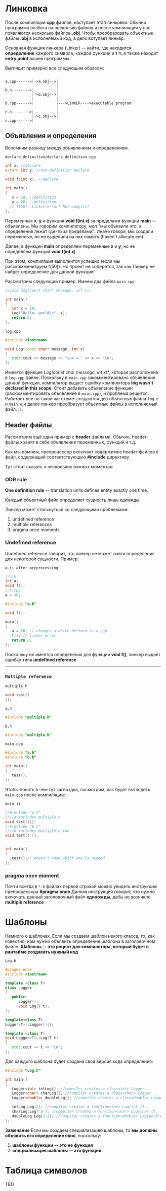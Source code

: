 # Линковка

После компиляции **cpp** файлов, наступает этап линковки. Обычно программа разбита на несколько файлов и после компиляции у нас появляются несколько файлов **.obj**. Чтобы преобразовать объектные файлы **.obj** в исполняемый код, в дело вступает линкер.

Основная функция линкера (Linker) -- найти, где находится **определение** каждого символа, каждой функции и т.п.,а также находит **entry point** вашей программы.

Выглядит примерно все следующим образом:

```

a.cpp------>|->a.obj-->|
                       |
b.h-------->|          |
            |->b.obj-->|
            |          |
b.cpp------>|          |--->LINKER---->executable program
                       | 
c.h-------->|          |
            |->c.obj-->|
c.cpp------>|
```

## Объявления и определения

Вспомним разницу между объявлением и определением.

`declare_definition/declare_definition.cpp`

```cpp
int x; //declare
extern int y; //non-definition declare

void f(int x); //declare

int main()
{
   x = 10; //definition
   y = 20; //definition
  // f(50); Linker error! Not compile!
};
```

Переменные **x**, **y** и функция **void f(int x)** за пределами функции **main** -- объявлены. Мы говорим компилятору, мол "мы объявили это, а определения лежат где-то за пределами". Иначе говоря, мы создали переменные, но не выделили на них память (haven't allocate em).

Далее, в функции **main** определяем переменные **x** и **у**, но не определяем функция **void f(int x)**. 

При этом, компиляция выполнится успешно (если мы расскомменитруем f(50)). Но проект не соберется, так как Линкер не найдет определение для данной функции!

Рассмотрим следующий пример. Имеем два файла 
`main.cpp`
```cpp
//void Log(const char* message, int x);

int main()
{
   int x = 10;
   Log("Hello, world\n", x);
   return 0;
};
```

`log.cpp`
```cpp
#include <iostream>

void Log(const char* message, int x)
{
   std::cout << message << "\nx = " << x << '\n';
};
```

Имеется функция **Log(const char* message, int x)**, которая расположена в `log.cpp` файле. Поскольку в `main.cpp` закомментировано объявление данной функции, 
компилятор выдаст ошибку компилятора **log wasn't declared in this scope**. Стоит добавить объявление функции (раскомментировать объявление в `main.cpp`), и проблема решится. Работает все по такой же схеме: создаются два объектных файла `log.o` и `main.o`,и далее линкер преобразует объектные файлы в исполняемый файл.  :)
.

## Header файлы

Рассмотрим ещё один пример с **header** файлами. Обычно, header-файлы хранят в себе объявление переменных, функций и т.д.

Как мы помним, препроцессор включает содержимое header-файлов в файл, содержащий соответствующую **#include** директиву.

Тут стоит сказать о нескольких важных моментах:

### ODR rule

**One definition rule** -- translation units defines entity exactly one time.
 
Каждый объектный файл определяет сущность лишь единжды.

Линкер может столкнуться со следующими проблемами:
1. undefined reference
2. multiple references
3. pragma once moments


### Undefined reference

Undefined reference говорит, что линкер не может найти определения для некоторой сущности. Пример:

`a.ii after preprocessing`
```cpp
//a.h
int a;
void f();
//a.cpp
a = 10;
```


```cpp
#include "a.h"

void f();

main()
{
   a = 20; // changes a which defined in a.cpp
   f(); // linker error
   return 0;
};
```

Посколкьу не имеется определения для функции **void f()**, линкер выдает ошибку типа **undefined reference**

--------
### `Multiple reference`

`multiple.h`
```cpp
void test()
{};
```

`a.h`
```cpp
#include "multiple.h"
```

`b.h`
```cpp
#include "multiple.h"
```

`main.cpp`
```cpp
#include "a.h"
#include "b.h"

int main()
{
   test();
};
```

Чтобы понять в чем тут загвоздка, посмотрим, как будет выглядеть `main.cpp` после компиляции:

`main.ii`
```cpp
//#include "a.h"
////a includes multiple.h
void test(){};
//#include "b.h"
////b includes multiple.h too
void test() {};


int main()
{
   test();// doesn't know which one is needed
};
```

### pragma once moment

Почти всегда в `*.h` файлах первой строкой можно увидеть инструкцию препроцессора **#pragma once**
Данная инструкция говорит, что нужно включать данный заголовочный файл **единожды**, дабы не возникло **multiple reference**

# Шаблоны

Немного о шаблонах. Если мы создаем шаблон некого класса, то, как известно, нам нужно объявить определение шаблона в заголовочном файле.
**Шаблоны -- это рецепт для компилятора, который будет в рантайме создавать нужный код**

`Log.h`
```cpp
#pragma once
#include <iostream>

template <class T>
class Logger
{
   public:
      Logger();
      void Log(T t);
};

template<class T>
Logger<T>::Logger(){};

template <class T>
void Logger<T>::Log(T t)
{
   std::cout << t << '\n';
};
```

Для каждого шаблона будет создана своя версия кода определения:

```cpp
#include "Log.h"

int main()
{
   Logger<int> intLog{}; //compiler creates a class<int> Logger...
   Logger<char> charLog{}; //compiler creates a class<char> Logger...
   Logger<double> doubleLog{}; //compiler creates a class<double> Logger...

   intLog.Log(2); //compiler creates a function<int> Log(int t)...
   charLog.Log('a'); //compiler creates a function<char> Log(char t)...
   doubleLog.Log(2.2); //compiler creates a function<double> Log(double t)...
};
```


**Замечание**
Если мы создаем специализацию шаблоны, то **мы должны объявить его определение явно**, поскольку:
1. **шаблоны функции -- это не функция**
2. **специализация шаблоны -- это функция**

# Таблица символов
TBD
